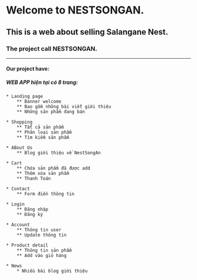 # Welcome to NESTSONGAN.
## This is a web about selling Salangane Nest.
### The project call NESTSONGAN.
---------------------------
#### Our project have: 
##### WEB APP hiện tại có 8 trang:

	* Landing page
		** Banner welcome
		** Bao gồm những bài viết giới thiệu	
		** Những sản phẩm đang bán

	* Shopping
		** Tất cả sản phẩm
		** Phân loại sản phẩm
		** Tìm kiếm sản phẩm

	* ABout Us
		** Blog giới thiệu về NestSongAn
	
	* Cart
		** Chứa sản phẩm đã được add
		** Thêm xóa sản phẩm
		** Thanh Toán

	* Contact
		** Form điền thông tin

	* Login
		** Đăng nhập
		** Đăng ký

	* Account
		** Thông tin user
		** Update thông tin

	* Product detail
		** Thông tin sản phẩm
		** Add vào giỏ hàng

	* News
		* Nhiều bài blog giới thiệu
